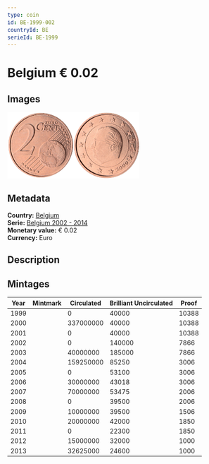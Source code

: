 ```yaml
---
type: coin
id: BE-1999-002
countryId: BE
serieId: BE-1999
---
```


# Belgium € 0.02

## Images

<img src="../../../Images/common-2002-002.png" height="150" alt="Front image"><img src="Images/belgium-1999-002.png" height="150" alt="Back image">

## Metadata

**Country:** [Belgium](../index.md)\
**Serie:** [Belgium 2002 - 2014](index.md)\
**Monetary value:** € 0.02\
**Currency:** Euro

## Description


## Mintages

| Year | Mintmark | Circulated | Brilliant Uncirculated | Proof |
| ---- | -------- | ---------- | ---------------------- | ----- |
| 1999 |  | 0| 40000 | 10388 |
| 2000 |  | 337000000| 40000 | 10388 |
| 2001 |  | 0| 40000 | 10388 |
| 2002 |  | 0| 140000 | 7866 |
| 2003 |  | 40000000| 185000 | 7866 |
| 2004 |  | 159250000| 85250 | 3006 |
| 2005 |  | 0| 53100 | 3006 |
| 2006 |  | 30000000| 43018 | 3006 |
| 2007 |  | 70000000| 53475 | 2006 |
| 2008 |  | 0| 39500 | 2006 |
| 2009 |  | 10000000| 39500 | 1506 |
| 2010 |  | 20000000| 42000 | 1850 |
| 2011 |  | 0| 22300 | 1850 |
| 2012 |  | 15000000| 32000 | 1000 |
| 2013 |  | 32625000| 24600 | 1000 |
